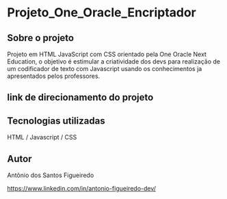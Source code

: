 # Projeto_One_Oracle_Encriptador


## Sobre o projeto
Projeto em HTML JavaScript com CSS orientado pela One Oracle Next Education, o objetivo é estimular a criatividade dos devs para realização de um codificador de texto com Javascript usando os conhecimentos ja apresentados pelos professores.

## link de direcionamento do projeto



## Tecnologias utilizadas
HTML / Javascript / CSS

## Autor
Antônio dos Santos Figueiredo

https://www.linkedin.com/in/antonio-figueiredo-dev/
